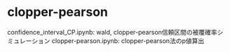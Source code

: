 # clopper-pearson
confidence_interval_CP.ipynb: wald, clopper-pearson信頼区間の被覆確率シミュレーション
clopper-pearson.ipynb: clopper-pearson法のp値算出
